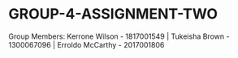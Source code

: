 # GROUP-4-ASSIGNMENT-TWO
Group Members:
Kerrone Wilson - 1817001549 |
Tukeisha Brown - 1300067096 |
Erroldo McCarthy - 2017001806
